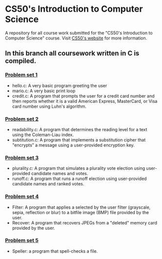 # CS50's Introduction to Computer Science
A repository for all course work submitted for the "CS50's Introduction to Computer Science" course. Visit [CS50's website](https://cs50.harvard.edu/x/2020/) for more information.

## In this branch all coursework written in C is compiled. 

### [Problem set 1](https://cs50.harvard.edu/x/2020/psets/1/)
- hello.c: A very basic program greeting the user
- mario.c: A very basic print loop
- credit.c: A program that prompts the user for a credit card number and then reports whether it is a valid American Express, MasterCard, or Visa card number using Luhn's algorithm.

### [Problem set 2](https://cs50.harvard.edu/x/2020/psets/2)
- readability.c: A program that determines the reading level for a text using the Coleman-Liau index.
- subtitution.c: A program that implements a substitution cipher that "encrypts” a message using a user-provided encryption key.

### [Problem set 3](https://cs50.harvard.edu/x/2020/psets/3)
- plurality.c: A program that simulates a plurality vote election using user-provided candidate names and votes.
- runoff.c: A program that runs a runoff election using user-provided candidate names and ranked votes.

### [Problem set 4](https://cs50.harvard.edu/x/2020/psets/4)
- Filter: A program that applies a selected by the user filter (grayscale, sepia, reflection or blur) to a bitfile image (BMP) file provided by the user.
- Recover: A program that recovers JPEGs from a "deleted" memory card provided by the user.


### [Problem set 5](https://cs50.harvard.edu/x/2020/psets/5)
- Speller: a program that spell-checks a file.
